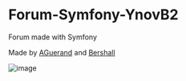 # Forum-Symfony-YnovB2

Forum made with Symfony

Made by [AGuerand](https://github.com/AGuerand) and [Bershall](https://github.com/Bershall)

![image](https://user-images.githubusercontent.com/73344943/168497392-f48854e7-f328-483b-a270-8dc939191d0d.png)

